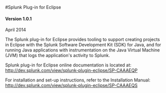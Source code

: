 #Splunk Plug-in for Eclipse

#### Version 1.0.1

April 2014

The Splunk plug-in for Eclipse provides tooling to support creating projects in Eclipse with the Splunk Software Development Kit (SDK) for Java, and for running Java applications with instrumentation on the Java Virtual Machine (JVM) that logs the application's activity to Splunk.

Splunk plug-in for Eclipse online documentation is located at:
<http://dev.splunk.com/view/splunk-plugin-eclipse/SP-CAAAEQP>

For installation and set-up instructions, refer to the Installation Manual: <http://dev.splunk.com/view/splunk-plugin-eclipse/SP-CAAAEQS>
